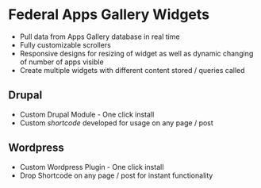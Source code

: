Federal Apps Gallery Widgets
==============

- Pull data from Apps Gallery database in real time
- Fully customizable scrollers
- Responsive designs for resizing of widget as well as dynamic changing of number of apps visible
- Create multiple widgets with different content stored / queries called

Drupal
--------------
- Custom Drupal Module - One click install
- Custom *shortcode* developed for usage on any page / post

Wordpress
--------------
- Custom Wordpress Plugin - One click install
- Drop Shortcode on any page / post for instant functionality